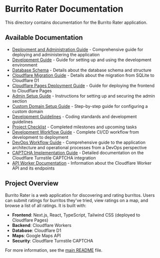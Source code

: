 # Burrito Rater Documentation

This directory contains documentation for the Burrito Rater application.

## Available Documentation

- [Deployment and Administration Guide](./DEPLOYMENT_AND_ADMIN.md) - Comprehensive guide for deploying and administering the application
- [Development Guide](./DEVELOPMENT.md) - Guide for setting up and using the development environment
- [Database Schema](./DATABASE_SCHEMA.md) - Details about the database schema and structure
- [Cloudflare Migration Guide](./CLOUDFLARE_MIGRATION.md) - Details about the migration from SQLite to Cloudflare D1
- [Cloudflare Pages Deployment Guide](./CLOUDFLARE_PAGES.md) - Guide for deploying the frontend to Cloudflare Pages
- [Admin Setup Guide](./ADMIN_SETUP.md) - Instructions for setting up and securing the admin section
- [Custom Domain Setup Guide](./CUSTOM_DOMAIN.md) - Step-by-step guide for configuring a custom domain
- [Development Guidelines](./CURSOR_RULES.md) - Coding standards and development guidelines
- [Project Checklist](./TODO_CHECKLIST.md) - Completed milestones and upcoming tasks
- [Development Workflow Guide](./WORKFLOW.md) - Complete CI/CD workflow from development to deployment
- [DevOps Workflow Guide](./WORKFLOW_DEVOPS.md) - Comprehensive guide to the application architecture and operational processes from a DevOps perspective
- [CAPTCHA Implementation Guide](./CAPTCHA_IMPLEMENTATION.md) - Detailed documentation on the Cloudflare Turnstile CAPTCHA integration
- [API Worker Documentation](./API_WORKER.md) - Information about the Cloudflare Worker API and its endpoints

## Project Overview

Burrito Rater is a web application for discovering and rating burritos. Users can submit ratings for burritos they've tried, view ratings on a map, and browse a list of all ratings. It is built with:

- **Frontend**: Next.js, React, TypeScript, Tailwind CSS (deployed to Cloudflare Pages)
- **Backend**: Cloudflare Workers
- **Database**: Cloudflare D1
- **Maps**: Google Maps API
- **Security**: Cloudflare Turnstile CAPTCHA

For more information, see the [main README](../README.md) file. 